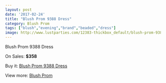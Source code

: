 ```yaml
---
layout: post
date: '2017-02-24'
title: "Blush Prom 9388 Dress"
category: Blush Prom
tags: ["blush","evening","brand","beaded","dress"]
image: http://www.lustparties.com/12383-thickbox_default/blush-prom-9388-dress.jpg
---
```

Blush Prom 9388 Dress

On Sales: **$358**
<a href="https://www.lustparties.com/en/blush-prom/4551-blush-prom-9388-dress.html"><amp-img layout="responsive" width="600" height="600" src="//www.lustparties.com/12383-thickbox_default/blush-prom-9388-dress.jpg" alt="Blush Prom 9388 Dress 0" /></a>

Buy it: [Blush Prom 9388 Dress](https://www.lustparties.com/en/blush-prom/4551-blush-prom-9388-dress.html "Blush Prom 9388 Dress")

View more: [Blush Prom](https://www.lustparties.com/en/25-blush-prom "Blush Prom")